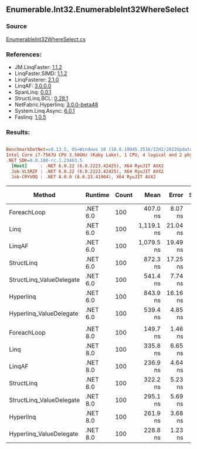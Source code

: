 ﻿## Enumerable.Int32.EnumerableInt32WhereSelect

### Source
[EnumerableInt32WhereSelect.cs](../LinqBenchmarks/Enumerable/Int32/EnumerableInt32WhereSelect.cs)

### References:
- JM.LinqFaster: [1.1.2](https://www.nuget.org/packages/JM.LinqFaster/1.1.2)
- LinqFaster.SIMD: [1.1.2](https://www.nuget.org/packages/LinqFaster.SIMD/1.0.3)
- LinqFasterer: [2.1.0](https://www.nuget.org/packages/LinqFasterer/2.1.0)
- LinqAF: [3.0.0.0](https://www.nuget.org/packages/LinqAF/3.0.0.0)
- SpanLinq: [0.0.1](https://www.nuget.org/packages/SpanLinq/0.0.1)
- StructLinq.BCL: [0.28.1](https://www.nuget.org/packages/StructLinq/0.28.1)
- NetFabric.Hyperlinq: [3.0.0-beta48](https://www.nuget.org/packages/NetFabric.Hyperlinq/3.0.0-beta48)
- System.Linq.Async: [6.0.1](https://www.nuget.org/packages/System.Linq.Async/6.0.1)
- Faslinq: [1.0.5](https://www.nuget.org/packages/Faslinq/1.0.5)

### Results:
``` ini

BenchmarkDotNet=v0.13.5, OS=Windows 10 (10.0.19045.3516/22H2/2022Update)
Intel Core i7-7567U CPU 3.50GHz (Kaby Lake), 1 CPU, 4 logical and 2 physical cores
.NET SDK=8.0.100-rc.1.23463.5
  [Host]     : .NET 6.0.22 (6.0.2223.42425), X64 RyuJIT AVX2
  Job-VLSRZF : .NET 6.0.22 (6.0.2223.42425), X64 RyuJIT AVX2
  Job-CRYVOQ : .NET 8.0.0 (8.0.23.41904), X64 RyuJIT AVX2


```
|                   Method |  Runtime | Count |       Mean |    Error |   StdDev |        Ratio | RatioSD |   Gen0 | Allocated | Alloc Ratio |
|------------------------- |--------- |------ |-----------:|---------:|---------:|-------------:|--------:|-------:|----------:|------------:|
|              ForeachLoop | .NET 6.0 |   100 |   407.0 ns |  8.07 ns |  7.55 ns |     baseline |         | 0.0153 |      32 B |             |
|                     Linq | .NET 6.0 |   100 | 1,119.1 ns | 21.04 ns | 32.13 ns | 2.76x slower |   0.12x | 0.0725 |     152 B |  4.75x more |
|                   LinqAF | .NET 6.0 |   100 | 1,079.5 ns | 19.49 ns | 22.45 ns | 2.66x slower |   0.06x | 0.0153 |      32 B |  1.00x more |
|               StructLinq | .NET 6.0 |   100 |   872.3 ns | 17.25 ns | 19.17 ns | 2.15x slower |   0.07x | 0.0420 |      88 B |  2.75x more |
| StructLinq_ValueDelegate | .NET 6.0 |   100 |   541.4 ns |  7.74 ns |  6.86 ns | 1.33x slower |   0.03x | 0.0153 |      32 B |  1.00x more |
|                Hyperlinq | .NET 6.0 |   100 |   843.9 ns | 16.16 ns | 19.84 ns | 2.08x slower |   0.06x | 0.0153 |      32 B |  1.00x more |
|  Hyperlinq_ValueDelegate | .NET 6.0 |   100 |   539.4 ns |  4.85 ns |  4.05 ns | 1.33x slower |   0.02x | 0.0153 |      32 B |  1.00x more |
|                          |          |       |            |          |          |              |         |        |           |             |
|              ForeachLoop | .NET 8.0 |   100 |   149.7 ns |  1.46 ns |  1.22 ns |     baseline |         | 0.0153 |      32 B |             |
|                     Linq | .NET 8.0 |   100 |   335.8 ns |  6.65 ns |  6.83 ns | 2.25x slower |   0.05x | 0.0725 |     152 B |  4.75x more |
|                   LinqAF | .NET 8.0 |   100 |   236.9 ns |  4.64 ns |  5.87 ns | 1.59x slower |   0.04x | 0.0153 |      32 B |  1.00x more |
|               StructLinq | .NET 8.0 |   100 |   322.2 ns |  5.23 ns |  4.64 ns | 2.15x slower |   0.04x | 0.0420 |      88 B |  2.75x more |
| StructLinq_ValueDelegate | .NET 8.0 |   100 |   295.1 ns |  5.69 ns |  6.99 ns | 1.97x slower |   0.04x | 0.0153 |      32 B |  1.00x more |
|                Hyperlinq | .NET 8.0 |   100 |   261.9 ns |  3.68 ns |  4.38 ns | 1.76x slower |   0.04x | 0.0153 |      32 B |  1.00x more |
|  Hyperlinq_ValueDelegate | .NET 8.0 |   100 |   228.8 ns |  1.23 ns |  1.09 ns | 1.53x slower |   0.01x | 0.0153 |      32 B |  1.00x more |
